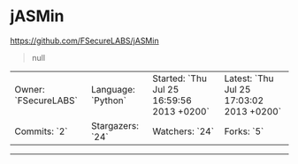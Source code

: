 # jASMin

https://github.com/FSecureLABS/jASMin
<blockquote>
null
</blockquote>

<table>
<tr><td>Owner: `FSecureLABS`</td>
    <td>Language: `Python`</td>
    <td>Started: `Thu Jul 25 16:59:56 2013 +0200`</td>
    <td>Latest: `Thu Jul 25 17:03:02 2013 +0200`</td></tr>
<tr><td>Commits: `2`</td>
    <td>Stargazers: `24`</td>
    <td>Watchers: `24`</td>
    <td>Forks: `5`</td></tr>
</table>

---

